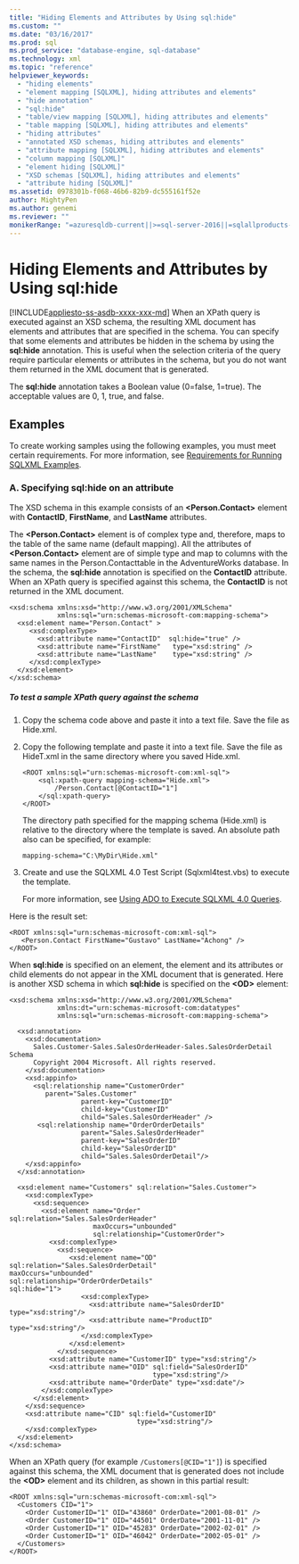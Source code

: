 ```yaml
---
title: "Hiding Elements and Attributes by Using sql:hide"
ms.custom: ""
ms.date: "03/16/2017"
ms.prod: sql
ms.prod_service: "database-engine, sql-database"
ms.technology: xml
ms.topic: "reference"
helpviewer_keywords: 
  - "hiding elements"
  - "element mapping [SQLXML], hiding attributes and elements"
  - "hide annotation"
  - "sql:hide"
  - "table/view mapping [SQLXML], hiding attributes and elements"
  - "table mapping [SQLXML], hiding attributes and elements"
  - "hiding attributes"
  - "annotated XSD schemas, hiding attributes and elements"
  - "attribute mapping [SQLXML], hiding attributes and elements"
  - "column mapping [SQLXML]"
  - "element hiding [SQLXML]"
  - "XSD schemas [SQLXML], hiding attributes and elements"
  - "attribute hiding [SQLXML]"
ms.assetid: 0978301b-f068-46b6-82b9-dc555161f52e
author: MightyPen
ms.author: genemi
ms.reviewer: ""
monikerRange: "=azuresqldb-current||>=sql-server-2016||=sqlallproducts-allversions||>=sql-server-linux-2017||=azuresqldb-mi-current"
---
```

# Hiding Elements and Attributes by Using sql:hide
[!INCLUDE[appliesto-ss-asdb-xxxx-xxx-md](../../includes/appliesto-ss-asdb-xxxx-xxx-md.md)]
  When an XPath query is executed against an XSD schema, the resulting XML document has elements and attributes that are specified in the schema. You can specify that some elements and attributes be hidden in the schema by using the **sql:hide** annotation. This is useful when the selection criteria of the query require particular elements or attributes in the schema, but you do not want them returned in the XML document that is generated.  
  
 The **sql:hide** annotation takes a Boolean value (0=false, 1=true). The acceptable values are 0, 1, true, and false.  
  
## Examples  
 To create working samples using the following examples, you must meet certain requirements. For more information, see [Requirements for Running SQLXML Examples](../../relational-databases/sqlxml/requirements-for-running-sqlxml-examples.md).  
  
### A. Specifying sql:hide on an attribute  
 The XSD schema in this example consists of an **\<Person.Contact>** element with **ContactID**, **FirstName**, and **LastName** attributes.  
  
 The **\<Person.Contact>** element is of complex type and, therefore, maps to the table of the same name (default mapping). All the attributes of **\<Person.Contact>** element are of simple type and map to columns with the same names in the Person.Contacttable in the AdventureWorks database. In the schema, the **sql:hide** annotation is specified on the **ContactID** attribute. When an XPath query is specified against this schema, the **ContactID** is not returned in the XML document.  
  
```  
<xsd:schema xmlns:xsd="http://www.w3.org/2001/XMLSchema"   
            xmlns:sql="urn:schemas-microsoft-com:mapping-schema">  
  <xsd:element name="Person.Contact" >  
     <xsd:complexType>  
       <xsd:attribute name="ContactID"  sql:hide="true" />   
       <xsd:attribute name="FirstName"   type="xsd:string" />   
       <xsd:attribute name="LastName"    type="xsd:string" />   
     </xsd:complexType>  
  </xsd:element>  
</xsd:schema>  
```  
  
##### To test a sample XPath query against the schema  
  
1.  Copy the schema code above and paste it into a text file. Save the file as Hide.xml.  
  
2.  Copy the following template and paste it into a text file. Save the file as HideT.xml in the same directory where you saved Hide.xml.  
  
    ```  
    <ROOT xmlns:sql="urn:schemas-microsoft-com:xml-sql">  
        <sql:xpath-query mapping-schema="Hide.xml">  
            /Person.Contact[@ContactID="1"]  
        </sql:xpath-query>  
    </ROOT>  
    ```  
  
     The directory path specified for the mapping schema (Hide.xml) is relative to the directory where the template is saved. An absolute path also can be specified, for example:  
  
    ```  
    mapping-schema="C:\MyDir\Hide.xml"  
    ```  
  
3.  Create and use the SQLXML 4.0 Test Script (Sqlxml4test.vbs) to execute the template.  
  
     For more information, see [Using ADO to Execute SQLXML 4.0 Queries](../../relational-databases/sqlxml/using-ado-to-execute-sqlxml-4-0-queries.md).  
  
 Here is the result set:  
  
```  
<ROOT xmlns:sql="urn:schemas-microsoft-com:xml-sql">  
   <Person.Contact FirstName="Gustavo" LastName="Achong" />   
</ROOT>  
```  
  
 When **sql:hide** is specified on an element, the element and its attributes or child elements do not appear in the XML document that is generated. Here is another XSD schema in which **sql:hide** is specified on the **\<OD>** element:  
  
```  
<xsd:schema xmlns:xsd="http://www.w3.org/2001/XMLSchema"  
            xmlns:dt="urn:schemas-microsoft-com:datatypes"  
            xmlns:sql="urn:schemas-microsoft-com:mapping-schema">  
  
  <xsd:annotation>  
    <xsd:documentation>  
      Sales.Customer-Sales.SalesOrderHeader-Sales.SalesOrderDetail Schema  
      Copyright 2004 Microsoft. All rights reserved.  
    </xsd:documentation>  
    <xsd:appinfo>  
      <sql:relationship name="CustomerOrder"  
         parent="Sales.Customer"  
                  parent-key="CustomerID"  
                  child-key="CustomerID"  
                  child="Sales.SalesOrderHeader" />  
       <sql:relationship name="OrderOrderDetails"  
                  parent="Sales.SalesOrderHeader"  
                  parent-key="SalesOrderID"  
                  child-key="SalesOrderID"  
                  child="Sales.SalesOrderDetail"/>  
    </xsd:appinfo>  
  </xsd:annotation>  
  
  <xsd:element name="Customers" sql:relation="Sales.Customer">  
    <xsd:complexType>  
      <xsd:sequence>  
        <xsd:element name="Order" sql:relation="Sales.SalesOrderHeader"   
                     maxOccurs="unbounded"   
                     sql:relationship="CustomerOrder">  
          <xsd:complexType>  
            <xsd:sequence>  
               <xsd:element name="OD" sql:relation="Sales.SalesOrderDetail"                                       maxOccurs="unbounded"                                       sql:relationship="OrderOrderDetails"                                       sql:hide="1">  
                  <xsd:complexType>  
                    <xsd:attribute name="SalesOrderID" type="xsd:string"/>  
                    <xsd:attribute name="ProductID" type="xsd:string"/>  
                  </xsd:complexType>  
               </xsd:element>  
            </xsd:sequence>  
          <xsd:attribute name="CustomerID" type="xsd:string"/>  
          <xsd:attribute name="OID" sql:field="SalesOrderID"   
                                    type="xsd:string"/>  
          <xsd:attribute name="OrderDate" type="xsd:date"/>   
        </xsd:complexType>  
      </xsd:element>  
    </xsd:sequence>  
    <xsd:attribute name="CID" sql:field="CustomerID"   
                                type="xsd:string"/>  
    </xsd:complexType>  
  </xsd:element>  
</xsd:schema>  
```  
  
 When an XPath query (for example `/Customers[@CID="1"]`) is specified against this schema, the XML document that is generated does not include the **\<OD>** element and its children, as shown in this partial result:  
  
```  
<ROOT xmlns:sql="urn:schemas-microsoft-com:xml-sql">  
  <Customers CID="1">  
    <Order CustomerID="1" OID="43860" OrderDate="2001-08-01" />   
    <Order CustomerID="1" OID="44501" OrderDate="2001-11-01" />   
    <Order CustomerID="1" OID="45283" OrderDate="2002-02-01" />   
    <Order CustomerID="1" OID="46042" OrderDate="2002-05-01" />   
  </Customers>  
</ROOT>  
```  
  
  
